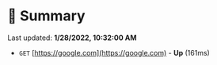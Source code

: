 # 📖 Summary
Last updated: **1/28/2022, 10:32:00 AM**

- `GET` [https://google.com](https://google.com) - **Up** (161ms)
